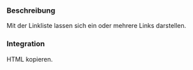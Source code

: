### Beschreibung
Mit der Linkliste lassen sich ein oder mehrere Links darstellen.

### Integration

HTML kopieren.
